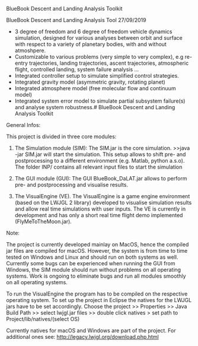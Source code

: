 BlueBook Descent and Landing Analysis Toolkit

BlueBook Descent and Landing Analysis Tool 
27/09/2019

- 3 degree of freedom and 6 degree of freedom vehicle dynamics simulation, designed for various analyses between orbit and surface with respect to a variety of planetary bodies, with and without atmoshpere. 
- Customizable to various problems (very simple to very complex), e.g re-entry trajectories, landing trajectories, ascent trajectories, atmospheric flight, controlled landing, system failure analysis ... 
- Integrated controller setup to simulate simplified control strategies.
- Integrated gravity model (asymmetric gravity, rotating planet)
- Integrated atmosphere model (free molecular flow and continuum model)
- Integrated system error model to simulate partial subsystem failure(s) and analyse system robustness.# BlueBook Descent and Landing Analysis Toolkit

General Infos:

This project is divided in three core modules:

1) The Simulation module (SIM): The SIM.jar is the core simulation. >>java -jar SIM.jar will start the simulation. This setup allows to shift pre- and postprocessing to a different environment (e.g. Matlab, python a.s.o). The folder INP/ contains all relevant input files to start the simulation

2) The GUI module (GUI): The GUI BlueBook_DaLAT.jar allows to perform pre- and postprocessing and visualise results. 

3) The VisualEngine (VE). The VisualEngine is a game engine environment (based on the LWJGL 2 library) developed to visualise simulation results and allow real time simulations with user inputs. The VE is currently in development and has only a short real time flight demo implemented (FlyMeToTheMoon.jar). 

Note: 

The project is currently developed mainlay on MacOS, hence the compiled jar files are compiled for macOS. However, the system is from time to time tested on Windows and Linux and should run on both systems as well. Currently some bugs can be experienced when running the GUI from Windows, the SIM module should run without problems on all operating systems. Work is ongoing to eliminate bugs and run all modules smoothly on all operating systems. 

To run the VisualEngine the program has to be compiled on the respective operating system. 
To set up the project in Eclipse the natives for the LWJGL jars have to be set accordingly. 
Choose the project >> Properties >> Java Build Path >> select lwjgl.jar files >> double click natives > set path to Project/lib/natives/(select OS)

Currently natives for macOS and Windows are part of the project. For additional ones see:
http://legacy.lwjgl.org/download.php.html

